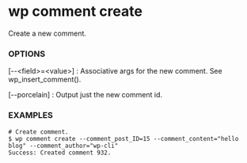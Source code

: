 # wp comment create

Create a new comment.

### OPTIONS

[\--&lt;field&gt;=&lt;value&gt;]
: Associative args for the new comment. See wp_insert_comment().

[\--porcelain]
: Output just the new comment id.

### EXAMPLES

    # Create comment.
    $ wp comment create --comment_post_ID=15 --comment_content="hello blog" --comment_author="wp-cli"
    Success: Created comment 932.


